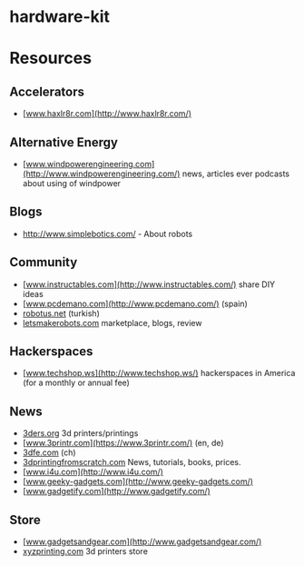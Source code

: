 # hardware-kit

# Resources

## Accelerators

* [www.haxlr8r.com](http://www.haxlr8r.com/) 

## Alternative Energy
* [www.windpowerengineering.com](http://www.windpowerengineering.com/) news, articles ever podcasts about using of windpower

## Blogs

* http://www.simplebotics.com/ - About robots

## Community

* [www.instructables.com](http://www.instructables.com/) share DIY ideas
* [www.pcdemano.com](http://www.pcdemano.com/) (spain)
* [robotus.net](http://robotus.net/) (turkish)
* [letsmakerobots.com](http://letsmakerobots.com/) marketplace, blogs, review

## Hackerspaces

* [www.techshop.ws](http://www.techshop.ws/) hackerspaces in America (for a monthly or annual fee)

## News

* [3ders.org](http://3ders.org/) 3d printers/printings
* [www.3printr.com](https://www.3printr.com/) (en, de)
* [3dfe.com](http://3dfe.com/) (ch)
* [3dprintingfromscratch.com](http://3dprintingfromscratch.com/) News, tutorials, books, prices.
* [www.i4u.com](http://www.i4u.com/)
* [www.geeky-gadgets.com](http://www.geeky-gadgets.com/)
* [www.gadgetify.com](http://www.gadgetify.com/)

## Store

* [www.gadgetsandgear.com](http://www.gadgetsandgear.com/)
* [xyzprinting.com](http://xyzprinting.com/) 3d printers store
